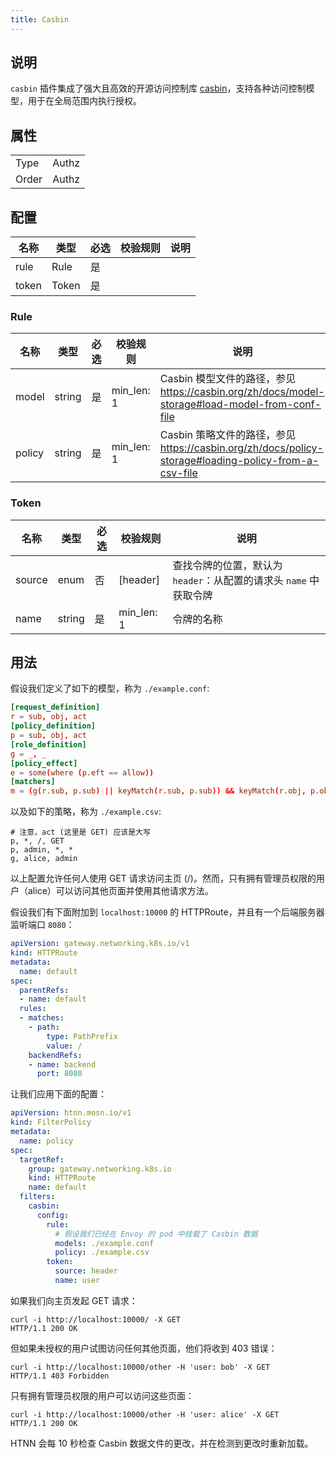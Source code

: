 ```yaml
---
title: Casbin
---
```


## 说明

`casbin` 插件集成了强大且高效的开源访问控制库 [casbin](https://casbin.org/zh/docs/overview/)，支持各种访问控制模型，用于在全局范围内执行授权。

## 属性

|       |       |
| ----- | ----- |
| Type  | Authz |
| Order | Authz |

## 配置

| 名称  | 类型  | 必选 | 校验规则 | 说明 |
| ----- | ----- | ---- | -------- | ---- |
| rule  | Rule  | 是   |          |      |
| token | Token | 是   |          |      |

### Rule

| 名称   | 类型   | 必选 | 校验规则  | 说明                                                                                             |
| ------ | ------ | ---- | --------- | ------------------------------------------------------------------------------------------------- |
| model  | string | 是   | min_len: 1 | Casbin 模型文件的路径，参见 https://casbin.org/zh/docs/model-storage#load-model-from-conf-file        |
| policy | string | 是   | min_len: 1 | Casbin 策略文件的路径，参见 https://casbin.org/zh/docs/policy-storage#loading-policy-from-a-csv-file |

### Token

| 名称   | 类型   | 必选 | 校验规则    | 说明                                                                               |
| ------ | ------ | ---- | ----------- | ---------------------------------------------------------------------------------- |
| source | enum   | 否   | [header]    | 查找令牌的位置，默认为 `header`：从配置的请求头 `name` 中获取令牌                    |
| name   | string | 是   | min_len: 1  | 令牌的名称                                                                         |

## 用法

假设我们定义了如下的模型，称为 `./example.conf`:

```conf
[request_definition]
r = sub, obj, act
[policy_definition]
p = sub, obj, act
[role_definition]
g = _, _
[policy_effect]
e = some(where (p.eft == allow))
[matchers]
m = (g(r.sub, p.sub) || keyMatch(r.sub, p.sub)) && keyMatch(r.obj, p.obj) && keyMatch(r.act, p.act)
```

以及如下的策略，称为 `./example.csv`:

```csv
# 注意，act (这里是 GET) 应该是大写
p, *, /, GET
p, admin, *, *
g, alice, admin
```

以上配置允许任何人使用 GET 请求访问主页 (/)。然而，只有拥有管理员权限的用户（alice）可以访问其他页面并使用其他请求方法。

假设我们有下面附加到 `localhost:10000` 的 HTTPRoute，并且有一个后端服务器监听端口 `8080`：

```yaml
apiVersion: gateway.networking.k8s.io/v1
kind: HTTPRoute
metadata:
  name: default
spec:
  parentRefs:
  - name: default
  rules:
  - matches:
    - path:
        type: PathPrefix
        value: /
    backendRefs:
    - name: backend
      port: 8080
```

让我们应用下面的配置：

```yaml
apiVersion: htnn.mosn.io/v1
kind: FilterPolicy
metadata:
  name: policy
spec:
  targetRef:
    group: gateway.networking.k8s.io
    kind: HTTPRoute
    name: default
  filters:
    casbin:
      config:
        rule:
          # 假设我们已经在 Envoy 的 pod 中挂载了 Casbin 数据
          models: ./example.conf
          policy: ./example.csv
        token:
          source: header
          name: user
```

如果我们向主页发起 GET 请求：

```shell
curl -i http://localhost:10000/ -X GET
HTTP/1.1 200 OK
```

但如果未授权的用户试图访问任何其他页面，他们将收到 403 错误：

```shell
curl -i http://localhost:10000/other -H 'user: bob' -X GET
HTTP/1.1 403 Forbidden
```

只有拥有管理员权限的用户可以访问这些页面：

```shell
curl -i http://localhost:10000/other -H 'user: alice' -X GET
HTTP/1.1 200 OK
```

HTNN 会每 10 秒检查 Casbin 数据文件的更改，并在检测到更改时重新加载。
